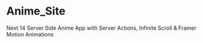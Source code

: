 # Anime_Site
 Next 14 Server Side Anime App with Server Actions, Infinite Scroll & Framer Motion Animations
